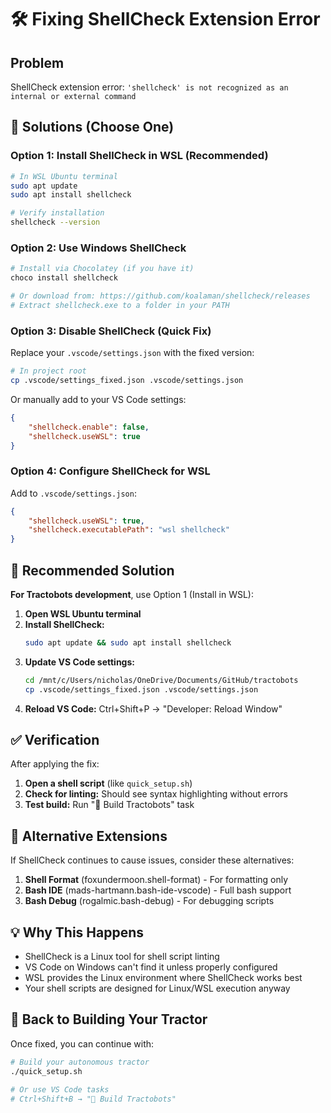 # 🛠️ Fixing ShellCheck Extension Error

## Problem
ShellCheck extension error: `'shellcheck' is not recognized as an internal or external command`

## 🚀 Solutions (Choose One)

### Option 1: Install ShellCheck in WSL (Recommended)
```bash
# In WSL Ubuntu terminal
sudo apt update
sudo apt install shellcheck

# Verify installation
shellcheck --version
```

### Option 2: Use Windows ShellCheck
```powershell
# Install via Chocolatey (if you have it)
choco install shellcheck

# Or download from: https://github.com/koalaman/shellcheck/releases
# Extract shellcheck.exe to a folder in your PATH
```

### Option 3: Disable ShellCheck (Quick Fix)
Replace your `.vscode/settings.json` with the fixed version:

```bash
# In project root
cp .vscode/settings_fixed.json .vscode/settings.json
```

Or manually add to your VS Code settings:
```json
{
    "shellcheck.enable": false,
    "shellcheck.useWSL": true
}
```

### Option 4: Configure ShellCheck for WSL
Add to `.vscode/settings.json`:
```json
{
    "shellcheck.useWSL": true,
    "shellcheck.executablePath": "wsl shellcheck"
}
```

## 🎯 Recommended Solution

**For Tractobots development**, use Option 1 (Install in WSL):

1. **Open WSL Ubuntu terminal**
2. **Install ShellCheck:**
   ```bash
   sudo apt update && sudo apt install shellcheck
   ```
3. **Update VS Code settings:**
   ```bash
   cd /mnt/c/Users/nicholas/OneDrive/Documents/GitHub/tractobots
   cp .vscode/settings_fixed.json .vscode/settings.json
   ```
4. **Reload VS Code:** Ctrl+Shift+P → "Developer: Reload Window"

## ✅ Verification

After applying the fix:

1. **Open a shell script** (like `quick_setup.sh`)
2. **Check for linting:** Should see syntax highlighting without errors
3. **Test build:** Run "🚜 Build Tractobots" task

## 🔧 Alternative Extensions

If ShellCheck continues to cause issues, consider these alternatives:

1. **Shell Format** (foxundermoon.shell-format) - For formatting only
2. **Bash IDE** (mads-hartmann.bash-ide-vscode) - Full bash support
3. **Bash Debug** (rogalmic.bash-debug) - For debugging scripts

## 💡 Why This Happens

- ShellCheck is a Linux tool for shell script linting
- VS Code on Windows can't find it unless properly configured
- WSL provides the Linux environment where ShellCheck works best
- Your shell scripts are designed for Linux/WSL execution anyway

## 🚜 Back to Building Your Tractor

Once fixed, you can continue with:
```bash
# Build your autonomous tractor
./quick_setup.sh

# Or use VS Code tasks
# Ctrl+Shift+B → "🚜 Build Tractobots"
```

